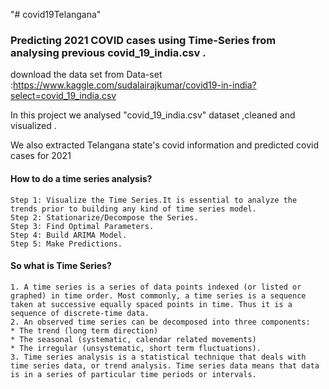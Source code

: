 "# covid19Telangana" 


### Predicting 2021 COVID cases using Time-Series from analysing previous covid_19_india.csv .

download the data set from
Data-set :https://www.kaggle.com/sudalairajkumar/covid19-in-india?select=covid_19_india.csv

In this project we analysed "covid_19_india.csv" dataset ,cleaned and visualized .

We also extracted Telangana state's covid information and predicted covid cases for 2021


#### How to do a time series analysis?

    Step 1: Visualize the Time Series.It is essential to analyze the trends prior to building any kind of time series model.
    Step 2: Stationarize/Decompose the Series.
    Step 3: Find Optimal Parameters.
    Step 4: Build ARIMA Model.
    Step 5: Make Predictions.



#### So what is Time Series?

    1. A time series is a series of data points indexed (or listed or graphed) in time order. Most commonly, a time series is a sequence taken at successive equally spaced points in time. Thus it is a sequence of discrete-time data.
    2. An observed time series can be decomposed into three components:
    * The trend (long term direction)
    * The seasonal (systematic, calendar related movements) 
    * The irregular (unsystematic, short term fluctuations).
    3. Time series analysis is a statistical technique that deals with time series data, or trend analysis. Time series data means that data is in a series of particular time periods or intervals.
